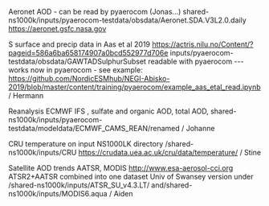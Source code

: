 Aeronet AOD - can be read by pyaerocom (Jonas...) shared-ns1000k/inputs/pyaerocom-testdata/obsdata/Aeronet.SDA.V3L2.0.daily
https://aeronet.gsfc.nasa.gov

S surface and precip data in Aas et al  2019 https://actris.nilu.no/Content/?pageid=586a6ba658174907a0bcd552977d706e
inputs/pyaerocom-testdata/obsdata/GAWTADSulphurSubset readable with pyaerocom --- works now in pyaerocom - see example:
https://github.com/NordicESMhub/NEGI-Abisko-2019/blob/master/content/training/pyaerocom/example_aas_etal_read.ipynb / Hermann  

Reanalysis ECMWF IFS , sulfate and organic AOD, total AOD, 
shared-ns1000k/inputs/pyaerocom-testdata/modeldata/ECMWF_CAMS_REAN/renamed / Johanne

CRU temperature on input NS1000LK directory  /shared-ns1000k/inputs/CRU https://crudata.uea.ac.uk/cru/data/temperature/  /  Stine

Satellite AOD trends AATSR, MODIS  http://www.esa-aerosol-cci.org ATSR2+AATSR combined into one dataset Univ of Swansey version under /shared-ns1000k/inputs/ATSR_SU_v4.3.LT/ and/shared-ns1000k/inputs/MODIS6.aqua  / Aiden
